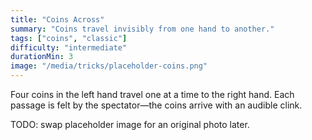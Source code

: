 ```yaml
---
title: "Coins Across"
summary: "Coins travel invisibly from one hand to another."
tags: ["coins", "classic"]
difficulty: "intermediate"
durationMin: 3
image: "/media/tricks/placeholder-coins.png"
---
```


Four coins in the left hand travel one at a time to the right hand. Each passage is felt by the spectator—the coins arrive with an audible clink.

TODO: swap placeholder image for an original photo later.
